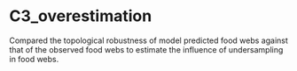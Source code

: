 # C3_overestimation


Compared the topological robustness of model predicted food webs against that of the observed food webs to estimate the influence of undersampling in food webs.
